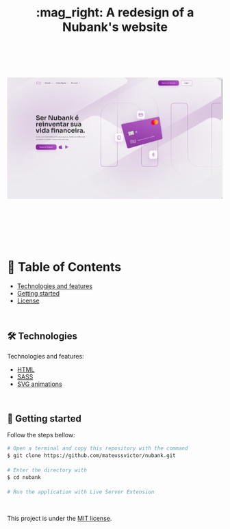 <h1 align='center'>:mag_right: A redesign of a Nubank's website<h1>

<br>

<p align="center">
  <img src=".github/nubank.png" alt="Nubank Landing Page">
</p>
<br>

<br>


# :pushpin: Table of Contents

- [Technologies and features](#hammer_and_wrench-technologies)
- [Getting started](#runner-getting-started)
- [License](#closed_book-license)

<br>


## :hammer_and_wrench: Technologies

Technologies and features:

- [HTML](https://developer.mozilla.org/en-US/docs/Web/HTML)
- [SASS](https://sass-lang.com/)
- [SVG animations](https://developer.mozilla.org/en-US/docs/Web/SVG)

<br>

## :runner: Getting started

Follow the steps bellow:

```bash
# Open a terminal and copy this repository with the command
$ git clone https://github.com/mateussvictor/nubank.git

# Enter the directory with
$ cd nubank

# Run the application with Live Server Extension

```

<br>


This project is under the [MIT license](https://github.com/Mateussv/github-explorer/blob/master/LICENSE).

